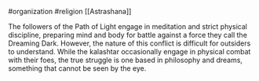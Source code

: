  #organization #religion [[Astrashana]]

The followers of the Path of Light engage in meditation and strict physical discipline, preparing mind and body for battle against a force they call the Dreaming Dark. However, the nature of this conflict is difficult for outsiders to understand. While the kalashtar occasionally engage in physical combat with their foes, the true struggle is one based in philosophy and dreams, something that cannot be seen by the eye.
